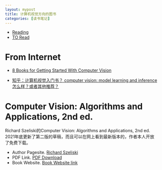 ```yaml
---
layout: mypost
title: 计算机视觉方向的图书
categories: [读书笔记]
---
```


- [Reading](#reading)
- [TO Read](#to-read)

# From Internet

- [8 Books for Getting Started With Computer Vision](https://machinelearningmastery.com/computer-vision-books/)

- [知乎：计算机视觉入门书？
computer vision: model learning and inference怎么样？或者其他推荐？](https://www.zhihu.com/question/28813777?sort=created)

# Computer Vision: Algorithms and Applications, 2nd ed. 


Richard Szeliski的Computer Vision: Algorithms and Applications, 2nd ed. 2021年底更新了第二版的草稿，而且可以在网上看到最新版本的，作者本人开放了免费下载。

- Author Pagesite. [Richard Szeliski](https://szeliski.org/RichardSzeliski.htm)
- PDF Link. [PDF Download](https://szeliski.org/Book/download/OI5OLV4BJMV5/Szeliski_CVAABook_2ndEd.pdf)
- Book Website. [Book Website link](https://szeliski.org/Book/)
